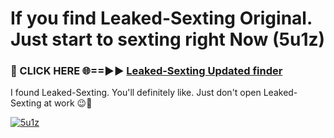 # If you find Leaked-Sexting Original. Just start to sexting right Now (5u1z)

<h3>🔴 CLICK HERE 🌐==►► <a href="https://tinyurl.com/mtbk5fxa" rel="nofollow">Leaked-Sexting Updated finder</a></h3>

I found Leaked-Sexting. You'll definitely like. Just don't open Leaked-Sexting at work 😉💬

[![5u1z](https://i.imgur.com/Q8WKrnY.jpeg)](https://tinyurl.com/mtbk5fxa)
